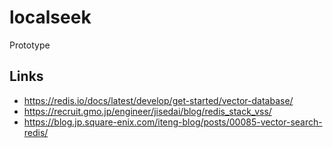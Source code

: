 # localseek
Prototype

## Links
- https://redis.io/docs/latest/develop/get-started/vector-database/
- https://recruit.gmo.jp/engineer/jisedai/blog/redis_stack_vss/
- https://blog.jp.square-enix.com/iteng-blog/posts/00085-vector-search-redis/
